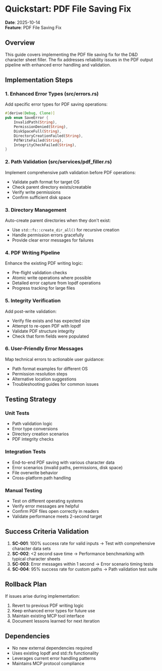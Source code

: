 # Quickstart: PDF File Saving Fix

**Date**: 2025-10-14  
**Feature**: PDF File Saving Fix

## Overview

This guide covers implementing the PDF file saving fix for the D&D character sheet filler. The fix addresses reliability issues in the PDF output pipeline with enhanced error handling and validation.

## Implementation Steps

### 1. Enhanced Error Types (src/errors.rs)

Add specific error types for PDF saving operations:

```rust
#[derive(Debug, Clone)]
pub enum SaveError {
    InvalidPath(String),
    PermissionDenied(String), 
    DiskSpaceFull(String),
    DirectoryCreationFailed(String),
    PdfWriteFailed(String),
    IntegrityCheckFailed(String),
}
```

### 2. Path Validation (src/services/pdf_filler.rs)

Implement comprehensive path validation before PDF operations:

- Validate path format for target OS
- Check parent directory exists/creatable
- Verify write permissions
- Confirm sufficient disk space

### 3. Directory Management

Auto-create parent directories when they don't exist:

- Use `std::fs::create_dir_all()` for recursive creation
- Handle permission errors gracefully
- Provide clear error messages for failures

### 4. PDF Writing Pipeline

Enhance the existing PDF writing logic:

- Pre-flight validation checks
- Atomic write operations where possible
- Detailed error capture from lopdf operations
- Progress tracking for large files

### 5. Integrity Verification

Add post-write validation:

- Verify file exists and has expected size
- Attempt to re-open PDF with lopdf
- Validate PDF structure integrity
- Check that form fields were populated

### 6. User-Friendly Error Messages

Map technical errors to actionable user guidance:

- Path format examples for different OS
- Permission resolution steps
- Alternative location suggestions
- Troubleshooting guides for common issues

## Testing Strategy

### Unit Tests
- Path validation logic
- Error type conversions
- Directory creation scenarios
- PDF integrity checks

### Integration Tests  
- End-to-end PDF saving with various character data
- Error scenarios (invalid paths, permissions, disk space)
- File overwrite behavior
- Cross-platform path handling

### Manual Testing
- Test on different operating systems
- Verify error messages are helpful
- Confirm PDF files open correctly in readers
- Validate performance meets 2-second target

## Success Criteria Validation

1. **SC-001**: 100% success rate for valid inputs → Test with comprehensive character data sets
2. **SC-002**: <2 second save time → Performance benchmarking with typical character sheets  
3. **SC-003**: Error messages within 1 second → Error scenario timing tests
4. **SC-004**: 95% success rate for custom paths → Path validation test suite

## Rollback Plan

If issues arise during implementation:

1. Revert to previous PDF writing logic
2. Keep enhanced error types for future use
3. Maintain existing MCP tool interface
4. Document lessons learned for next iteration

## Dependencies

- No new external dependencies required
- Uses existing lopdf and std::fs functionality
- Leverages current error handling patterns
- Maintains MCP protocol compliance
